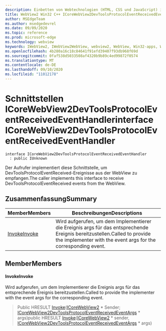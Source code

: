 ```yaml
---
description: Einbetten von Webtechnologien (HTML, CSS und JavaScript) in ihre systemeigenen Anwendungen mit dem Microsoft Edge WebView2-Steuerelement
title: WebView2 Win32 C++ ICoreWebView2DevToolsProtocolEventReceivedEventHandler
author: MSEdgeTeam
ms.author: msedgedevrel
ms.date: 09/09/2020
ms.topic: reference
ms.prod: microsoft-edge
ms.technology: webview
keywords: IWebView2, IWebView2WebView, webview2, WebView, Win32-apps, Win32, Edge, ICoreWebView2, ICoreWebView2Controller, Browser-Steuerelement, Edge-HTML, ICoreWebView2DevToolsProtocolEventReceivedEventHandler
ms.openlocfilehash: 4b280a16c18c84641f91efd39407f93db968f69d
ms.sourcegitcommit: 0faf538d5033508af4320b9b89c4ed99872f0574
ms.translationtype: MT
ms.contentlocale: de-DE
ms.lasthandoff: 09/10/2020
ms.locfileid: "11012178"
---
```

# <span data-ttu-id="62fc6-104">Schnittstellen ICoreWebView2DevToolsProtocolEventReceivedEventHandler</span><span class="sxs-lookup"><span data-stu-id="62fc6-104">interface ICoreWebView2DevToolsProtocolEventReceivedEventHandler</span></span> 

```
interface ICoreWebView2DevToolsProtocolEventReceivedEventHandler
  : public IUnknown
```

<span data-ttu-id="62fc6-105">Der Aufrufer implementiert diese Schnittstelle, um DevToolsProtocolEventReceived-Ereignisse aus der WebView zu empfangen.</span><span class="sxs-lookup"><span data-stu-id="62fc6-105">The caller implements this interface to receive DevToolsProtocolEventReceived events from the WebView.</span></span>

## <span data-ttu-id="62fc6-106">Zusammenfassung</span><span class="sxs-lookup"><span data-stu-id="62fc6-106">Summary</span></span>

 <span data-ttu-id="62fc6-107">Member</span><span class="sxs-lookup"><span data-stu-id="62fc6-107">Members</span></span>                        | <span data-ttu-id="62fc6-108">Beschreibungen</span><span class="sxs-lookup"><span data-stu-id="62fc6-108">Descriptions</span></span>
--------------------------------|---------------------------------------------
[<span data-ttu-id="62fc6-109">Invoke</span><span class="sxs-lookup"><span data-stu-id="62fc6-109">Invoke</span></span>](#invoke) | <span data-ttu-id="62fc6-110">Wird aufgerufen, um dem Implementierer die Ereignis args für das entsprechende Ereignis bereitzustellen.</span><span class="sxs-lookup"><span data-stu-id="62fc6-110">Called to provide the implementer with the event args for the corresponding event.</span></span>

## <span data-ttu-id="62fc6-111">Member</span><span class="sxs-lookup"><span data-stu-id="62fc6-111">Members</span></span>

#### <span data-ttu-id="62fc6-112">Invoke</span><span class="sxs-lookup"><span data-stu-id="62fc6-112">Invoke</span></span> 

<span data-ttu-id="62fc6-113">Wird aufgerufen, um dem Implementierer die Ereignis args für das entsprechende Ereignis bereitzustellen.</span><span class="sxs-lookup"><span data-stu-id="62fc6-113">Called to provide the implementer with the event args for the corresponding event.</span></span>

> <span data-ttu-id="62fc6-114">Public HRESULT [Invoke](#invoke)([ICoreWebView2](icorewebview2.md) \* Sender; [ICoreWebView2DevToolsProtocolEventReceivedEventArgs](icorewebview2devtoolsprotocoleventreceivedeventargs.md) \* args)</span><span class="sxs-lookup"><span data-stu-id="62fc6-114">public HRESULT [Invoke](#invoke)([ICoreWebView2](icorewebview2.md) \* sender, [ICoreWebView2DevToolsProtocolEventReceivedEventArgs](icorewebview2devtoolsprotocoleventreceivedeventargs.md) \* args)</span></span>


